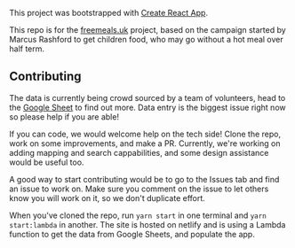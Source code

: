 This project was bootstrapped with [Create React App](https://github.com/facebook/create-react-app).

This repo is for the [freemeals.uk](https://freemeals.uk) project, based on the campaign started by Marcus Rashford to get children food, who may go without a hot meal over half term.

## Contributing

The data is currently being crowd sourced by a team of volunteers, head to the [Google Sheet](https://docs.google.com/spreadsheets/d/1OaRn7UHsFpFLOfTeiUnIBr7ofjcemBEvf_gl5b1PoTY/edit#gid=593288514) to find out more. Data entry is the biggest issue right now so please help if you are able!

If you can code, we would welcome help on the tech side! Clone the repo, work on some improvements, and make a PR. Currently, we're working on adding mapping and search cappabilities, and some design assistance would be useful too.

A good way to start contributing would be to go to the Issues tab and find an issue to work on. Make sure you comment on the issue to let others know you will work on it, so we don't duplicate effort.

When you've cloned the repo, run `yarn start` in one terminal and `yarn start:lambda` in another. The site is hosted on netlify and is using a Lambda function to get the data from Google Sheets, and populate the app.

